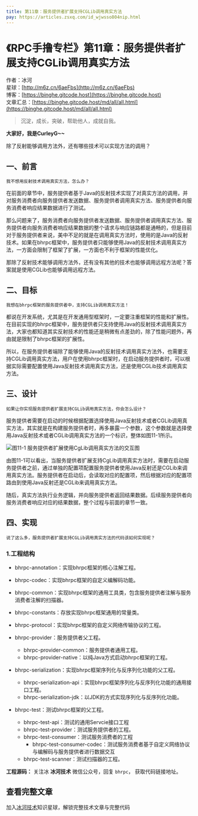 ```yaml
---
title: 第11章：服务提供者扩展支持CGLib调用真实方法
pay: https://articles.zsxq.com/id_wjwsso804nip.html
---
```


# 《RPC手撸专栏》第11章：服务提供者扩展支持CGLib调用真实方法

作者：冰河
<br/>星球：[http://m6z.cn/6aeFbs](http://m6z.cn/6aeFbs)
<br/>博客：[https://binghe.gitcode.host](https://binghe.gitcode.host)
<br/>文章汇总：[https://binghe.gitcode.host/md/all/all.html](https://binghe.gitcode.host/md/all/all.html)

> 沉淀，成长，突破，帮助他人，成就自我。

**大家好，我是CurleyG~~**

除了反射能够调用方法外，还有哪些技术可以实现方法的调用？

## 一、前言

`我不想用反射技术调用真实方法，怎么办？`

在前面的章节中，服务提供者基于Java的反射技术实现了对真实方法的调用，并对服务消费者向服务提供者发送数据、服务提供者调用真实方法、服务提供者向服务消费者响应结果数据进行了测试。

那么问题来了，服务消费者向服务提供者发送数据、服务提供者调用真实方法、服务提供者向服务消费者响应结果数据的整个请求与响应链路都是通畅的，但是目前对于服务提供者来说，美中不足的就是在调用真实方法时，使用的是Java的反射技术。如果在bhrpc框架中，服务提供者只能够使用Java的反射技术调用真实方法，一方面会限制了框架了扩展，一方面也不利于框架的性能优化。

那除了反射技术能够调用方法外，还有没有其他的技术也能够调用远程方法呢？答案就是使用CGLib也能够调用远程方法。

## 二、目标

`我想在bhrpc框架的服务提供者中，支持CGLib调用真实方法！`

都说在开发系统，尤其是在开发通用型框架时，一定要注重框架的性能和扩展性。在目前实现的bhrpc框架中，服务提供者只支持使用Java的反射技术调用真实方法，大家也都知道其实反射技术的性能还是稍微有点差劲的，除了性能问题外，再由就是限制了bhrpc框架的扩展性。

所以，在服务提供者端除了能够使用Java的反射技术调用真实方法外，也需要支持CGLib调用真实方法，用户在使用bhrpc框架时，在启动服务提供者时，可以根据实际需要配置使用Java反射技术调用真实方法，还是使用CGLib技术调用真实方法。

## 三、设计

`如果让你实现服务提供者扩展支持CGLib调用真实方法，你会怎么设计？`

服务提供者需要在启动的时候根据配置选择使用Java反射技术或者CGLib调用真实方法，其实就是在构建服务提供者时，再多暴露一个参数，这个参数就是选择使用Java反射技术或者CGLib调用真实方法的一个标识，整体如图11-1所示。

![图11-1 服务提供者扩展使用CgLib调用真实方法的交互图](https://binghe.gitcode.host/assets/images/middleware/rpc/rpc-2022-10-06-001.png)

由图11-1可以看出，当服务提供者扩展支持CgLib调用真实方法时，需要在启动服务提供者之前，通过单独的配置项配置服务提供者使用Java反射还是CGLib来调用真实方法。服务提供者在启动后，会读取对应的配置项，然后根据对应的配置项路由到使用Java反射还是CGLib来调用真实方法。

随后，真实方法执行业务逻辑，并向服务提供者返回结果数据。后续服务提供者向服务消费者响应对应的结果数据，整个过程与前面的章节一致。

## 四、实现

`说了这么多，服务提供者扩展支持CGLib调用真实方法的代码该如何实现呢？`

### 1.工程结构

* bhrpc-annotation：实现bhrpc框架的核心注解工程。

* bhrpc-codec：实现bhrpc框架的自定义编解码功能。

* bhrpc-common：实现bhrpc框架的通用工具类，包含服务提供者注解与服务消费者注解的扫描器。

* bhrpc-constants：存放实现bhrpc框架通用的常量类。

* bhrpc-protocol：实现bhrpc框架的自定义网络传输协议的工程。

* bhrpc-provider：服务提供者父工程。

  - bhrpc-provider-common：服务提供者通用工程。
  - bhrpc-provider-native：以纯Java方式启动bhrpc框架的工程。

* bhrpc-serialization：实现bhrpc框架序列化与反序列化功能的父工程。

  - bhrpc-serialization-api：实现bhrpc框架序列化与反序列化功能的通用接口工程。
  - bhrpc-serialization-jdk：以JDK的方式实现序列化与反序列化功能。

* bhrpc-test：测试bhrpc框架的父工程。

  - bhrpc-test-api：测试的通用Servcie接口工程
  - bhrpc-test-provider：测试服务提供者的工程。
  - bhrpc-test-consumer：测试服务消费者的工程
    - bhrpc-test-consumer-codec：测试服务消费者基于自定义网络协议与编解码与服务提供者进行数据交互
  - bhrpc-test-scanner：测试扫描器的工程。

**工程源码：** 关注冰 **冰河技术** 微信公众号，回复 `bhrpc`， 获取代码链接地址。


## 查看完整文章

加入[冰河技术](http://m6z.cn/6aeFbs)知识星球，解锁完整技术文章与完整代码
